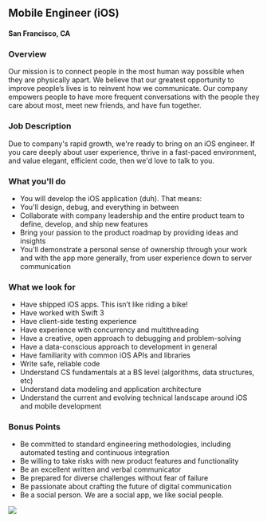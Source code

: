 ## Mobile Engineer (iOS)
#### San Francisco, CA

### Overview
Our mission is to connect people in the most human way possible when they are physically apart. We believe that our greatest opportunity to improve people’s lives is to reinvent how we communicate. Our company empowers people to have more frequent conversations with the people they care about most, meet new friends, and have fun together.

### Job Description
Due to company's rapid growth, we're ready to bring on an iOS engineer. If you care deeply about user experience, thrive in a fast-paced environment, and value elegant, efficient code, then we'd love to talk to you.

### What you'll do
+ You will develop the iOS application (duh). That means: 
+ You'll design, debug, and everything in between 
+ Collaborate with company leadership and the entire product team to define, develop, and ship new features 
+ Bring your passion to the product roadmap by providing ideas and insights 
+ You'll demonstrate a personal sense of ownership through your work and with the app more generally, from user experience down to server communication

### What we look for
+ Have shipped iOS apps. This isn’t like riding a bike! 
+ Have worked with Swift 3 
+ Have client-side testing experience 
+ Have experience with concurrency and multithreading 
+ Have a creative, open approach to debugging and problem-solving 
+ Have a data-conscious approach to development in general 
+ Have familiarity with common iOS APIs and libraries 
+ Write safe, reliable code 
+ Understand CS fundamentals at a BS level (algorithms, data structures, etc) 
+ Understand data modeling and application architecture 
+ Understand the current and evolving technical landscape around iOS and mobile development

### Bonus Points
+ Be committed to standard engineering methodologies, including automated testing and continuous integration 
+ Be willing to take risks with new product features and functionality 
+ Be an excellent written and verbal communicator 
+ Be prepared for diverse challenges without fear of failure 
+ Be passionate about crafting the future of digital communication 
+ Be a social person. We are a social app, we like social people.


[<img src='https://dabuttonfactory.com/button.png?t=Apply&f=Calibri-Bold&ts=24&tc=fff&tshs=1&tshc=000&hp=20&vp=8&c=5&bgt=gradient&bgc=3d85c6&ebgc=073763'>](https://letsrockit.co/users/auth/github?interested=true&job_id=sg91c2vwyxj0eq-mobile-engineer-ios)
